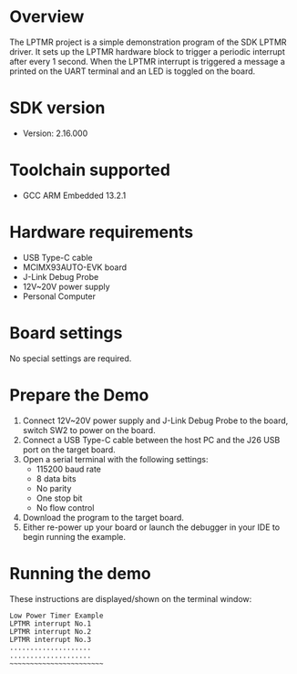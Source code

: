Overview
========
The LPTMR project is a simple demonstration program of the SDK LPTMR driver. It sets up the LPTMR
hardware block to trigger a periodic interrupt after every 1 second. When the LPTMR interrupt is triggered
a message a printed on the UART terminal and an LED is toggled on the board.

SDK version
===========
- Version: 2.16.000

Toolchain supported
===================
- GCC ARM Embedded  13.2.1

Hardware requirements
=====================
- USB Type-C cable
- MCIMX93AUTO-EVK board
- J-Link Debug Probe
- 12V~20V power supply
- Personal Computer

Board settings
==============
No special settings are required.


Prepare the Demo
================
1.  Connect 12V~20V power supply and J-Link Debug Probe to the board, switch SW2 to power on the board.
2.  Connect a USB Type-C cable between the host PC and the J26 USB port on the target board.
3.  Open a serial terminal with the following settings:
    - 115200 baud rate
    - 8 data bits
    - No parity
    - One stop bit
    - No flow control
4.  Download the program to the target board.
5.  Either re-power up your board or launch the debugger in your IDE to begin running the example.

Running the demo
================
These instructions are displayed/shown on the terminal window:
~~~~~~~~~~~~~~~~~~~~~~~~
Low Power Timer Example
LPTMR interrupt No.1
LPTMR interrupt No.2
LPTMR interrupt No.3
....................
....................
~~~~~~~~~~~~~~~~~~~~~~~
